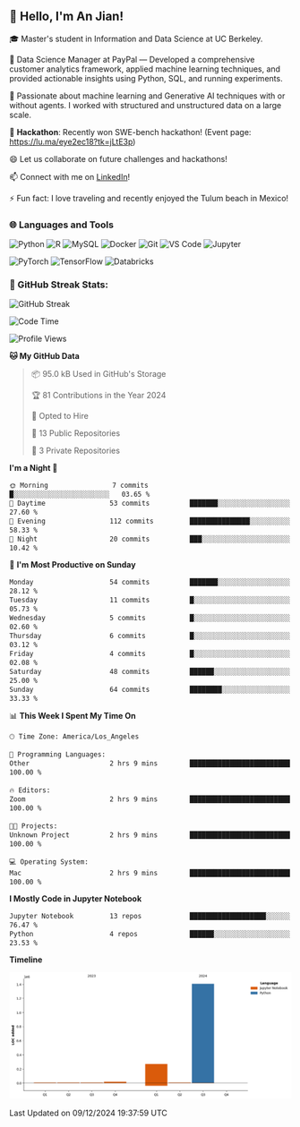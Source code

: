 ## 👋 Hello, I'm An Jian!

🎓 Master's student in Information and Data Science at UC Berkeley.

💼 Data Science Manager at PayPal — Developed a comprehensive customer analytics framework, applied machine learning techniques, and provided actionable insights using Python, SQL, and running experiments.

🌱 Passionate about machine learning and Generative AI techniques with or without agents. I worked with structured and unstructured data on a large scale.

👯 **Hackathon**: Recently won SWE-bench hackathon! (Event page: https://lu.ma/eye2ec18?tk=jLtE3p)

😄 Let us collaborate on future challenges and hackathons!

📫 Connect with me on [LinkedIn](https://www.linkedin.com/in/anne-dong-jian/)!

⚡ Fun fact: I love traveling and recently enjoyed the Tulum beach in Mexico!

### 🌐 Languages and Tools
![Python](https://img.shields.io/badge/-Python-3776AB?style=flat-square&logo=python&logoColor=white)
![R](https://img.shields.io/badge/-R-276DC3?style=flat-square&logo=r&logoColor=white)
![MySQL](https://img.shields.io/badge/-MySQL-4479A1?style=flat-square&logo=mysql&logoColor=white)
![Docker](https://img.shields.io/badge/-Docker-2496ED?style=flat-square&logo=docker&logoColor=white)
![Git](https://img.shields.io/badge/-Git-F05032?style=flat-square&logo=git&logoColor=white)
![VS Code](https://img.shields.io/badge/-Visual%20Studio%20Code-007ACC?style=flat-square&logo=visual-studio-code&logoColor=white)
![Jupyter](https://img.shields.io/badge/-Jupyter-F37626?style=flat-square&logo=jupyter&logoColor=white)

![PyTorch](https://img.shields.io/badge/-PyTorch-EE4C2C?style=flat-square&logo=pytorch&logoColor=white)
![TensorFlow](https://img.shields.io/badge/-TensorFlow-FF6F00?style=flat-square&logo=tensorflow&logoColor=white)
![Databricks](https://img.shields.io/badge/-Databricks-FF3621?style=flat-square&logo=databricks&logoColor=white)

### 🚀 GitHub Streak Stats:
![GitHub Streak](https://github-readme-streak-stats.herokuapp.com/?user=dojian&theme=dark)

<!--START_SECTION:waka-->
![Code Time](http://img.shields.io/badge/Code%20Time-35%20hrs%2012%20mins-blue)

![Profile Views](http://img.shields.io/badge/Profile%20Views-3-blue)

**🐱 My GitHub Data** 

> 📦 95.0 kB Used in GitHub's Storage 
 > 
> 🏆 81 Contributions in the Year 2024
 > 
> 💼 Opted to Hire
 > 
> 📜 13 Public Repositories 
 > 
> 🔑 3 Private Repositories 
 > 
**I'm a Night 🦉** 

```text
🌞 Morning                7 commits           █░░░░░░░░░░░░░░░░░░░░░░░░   03.65 % 
🌆 Daytime                53 commits          ███████░░░░░░░░░░░░░░░░░░   27.60 % 
🌃 Evening                112 commits         ███████████████░░░░░░░░░░   58.33 % 
🌙 Night                  20 commits          ███░░░░░░░░░░░░░░░░░░░░░░   10.42 % 
```
📅 **I'm Most Productive on Sunday** 

```text
Monday                   54 commits          ███████░░░░░░░░░░░░░░░░░░   28.12 % 
Tuesday                  11 commits          █░░░░░░░░░░░░░░░░░░░░░░░░   05.73 % 
Wednesday                5 commits           █░░░░░░░░░░░░░░░░░░░░░░░░   02.60 % 
Thursday                 6 commits           █░░░░░░░░░░░░░░░░░░░░░░░░   03.12 % 
Friday                   4 commits           █░░░░░░░░░░░░░░░░░░░░░░░░   02.08 % 
Saturday                 48 commits          ██████░░░░░░░░░░░░░░░░░░░   25.00 % 
Sunday                   64 commits          ████████░░░░░░░░░░░░░░░░░   33.33 % 
```


📊 **This Week I Spent My Time On** 

```text
🕑︎ Time Zone: America/Los_Angeles

💬 Programming Languages: 
Other                    2 hrs 9 mins        █████████████████████████   100.00 % 

🔥 Editors: 
Zoom                     2 hrs 9 mins        █████████████████████████   100.00 % 

🐱‍💻 Projects: 
Unknown Project          2 hrs 9 mins        █████████████████████████   100.00 % 

💻 Operating System: 
Mac                      2 hrs 9 mins        █████████████████████████   100.00 % 
```

**I Mostly Code in Jupyter Notebook** 

```text
Jupyter Notebook         13 repos            ███████████████████░░░░░░   76.47 % 
Python                   4 repos             ██████░░░░░░░░░░░░░░░░░░░   23.53 % 
```



**Timeline**

![Lines of Code chart](https://raw.githubusercontent.com/dojian/dojian/main/assets/bar_graph.png)


 Last Updated on 09/12/2024 19:37:59 UTC
<!--END_SECTION:waka-->



<!--
**dojian/dojian** is a ✨ _special_ ✨ repository because its `README.md` (this file) appears on your GitHub profile.

Here are some ideas to get you started:
### 🔥 GitHub Stats:
![Your GitHub stats](https://github-readme-stats.vercel.app/api?username=dojian&show_icons=true&theme=dark&count_private=true)
- 🛠️ Most Used Languages
- 🌱 I’m currently learning ...
- 👯 I’m looking to collaborate on ...
- 🤔 I’m looking for help with ...
- 💬 Ask me about ...
- 📫 How to reach me: ...
- 😄 Pronouns: ...
- ⚡ Fun fact: ...
-->
